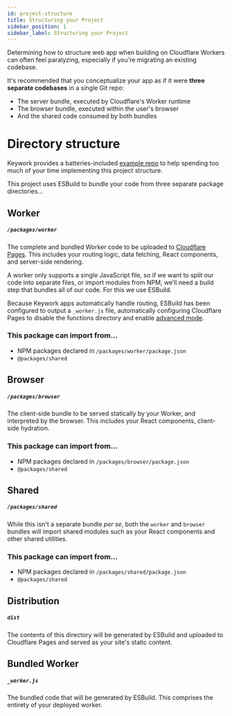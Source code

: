 ```yaml
---
id: project-structure
title: Structuring your Project
sidebar_position: 1
sidebar_label: Structuring your Project
---
```


Determining how to structure web app when building on Cloudflare Workers
can often feel paralyzing, especially if you're migrating an existing codebase.

It's recommended that you conceptualize your app as if it were **three separate codebases** in a single Git repo:

- The server bundle, executed by Cloudflare's Worker runtime
- The browser bundle, executed within the user's browser
- And the shared code consumed by both bundles

# Directory structure

Keywork provides a batteries-included [example repo](https://github.com/nirrius/keywork-example-react-esbuild)
to help spending too much of your time implementing this project structure.

This project uses ESBuild to bundle your code from three separate package directories...

## Worker

##### `/packages/worker`

The complete and bundled Worker code to be uploaded to [Cloudflare Pages](https://developers.cloudflare.com/pages/).
This includes your routing logic, data fetching, React components, and server-side rendering.

A worker only supports a single JavaScript file, so if we want to split our code into separate files, or import modules from NPM, we’ll need a build step that bundles all of our code. For this we use ESBuild.

Because Keywork apps automatically handle routing, ESBuild has been configured to output a `_worker.js` file,
automatically configuring Cloudflare Pages to disable the functions directory and enable [advanced mode](https://developers.cloudflare.com/pages/platform/functions/#advanced-mode).

### This package can import from...

- NPM packages declared in `/packages/worker/package.json`
- `@packages/shared`

## Browser

##### `/packages/browser`

The client-side bundle to be served statically by your Worker, and interpreted by the browser.
This includes your React components, client-side hydration.

### This package can import from...

- NPM packages declared in `/packages/browser/package.json`
- `@packages/shared`

## Shared

##### `/packages/shared`

While this isn't a separate bundle _per se_, both the `worker` and `browser` bundles will import
shared modules such as your React components and other shared utilities.

### This package can import from...

- NPM packages declared in `/packages/shared/package.json`
- `@packages/shared`

## Distribution

##### `dist`

The contents of this directory will be generated by ESBuild and uploaded to Cloudflare Pages
and served as your site's static content.

## Bundled Worker

##### `_worker.js`

The bundled code that will be generated by ESBuild. This comprises the entirety of your deployed worker.
